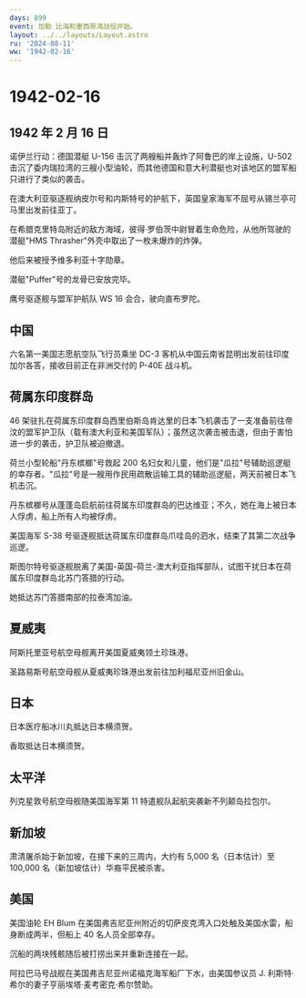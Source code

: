 ```yaml
---
days: 899
event: 加勒 比海和墨西哥湾战役开始。
layout: ../../layouts/Layout.astro
ru: '2024-08-11'
ww: '1942-02-16'
---
```


# 1942-02-16

## 1942 年 2 月 16 日

诺伊兰行动：德国潜艇 U-156 击沉了两艘船并轰炸了阿鲁巴的岸上设施，U-502
击沉了委内瑞拉湾的三艘小型油轮，而其他德国和意大利潜艇也对该地区的盟军船只进行了类似的袭击。

在澳大利亚驱逐舰纳皮尔号和内斯特号的护航下，英国皇家海军不屈号从锡兰亭可马里出发前往亚丁。

在希腊克里特岛附近的敌方海域，彼得·罗伯茨中尉冒着生命危险，从他所驾驶的潜艇"HMS
Thrasher"外壳中取出了一枚未爆炸的炸弹。

他后来被授予维多利亚十字勋章。

潜艇"Puffer"号的龙骨已安放完毕。

鹰号驱逐舰与盟军护航队 WS 16 会合，驶向直布罗陀。

## 中国

六名第一美国志愿航空队飞行员乘坐 DC-3
客机从中国云南省昆明出发前往印度加尔各答，接收目前正在非洲交付的 P-40E
战斗机。

## 荷属东印度群岛

46
架驻扎在荷属东印度群岛西里伯斯岛肯达里的日本飞机袭击了一支准备前往帝汶的盟军护卫队（载有澳大利亚和美国军队）；虽然这次袭击被击退，但由于害怕进一步的袭击，护卫队被迫撤退。

荷兰小型轮船"丹东槟榔"号救起 200
名妇女和儿童，他们是"瓜拉"号辅助巡逻艇的幸存者。"瓜拉"号是一艘用作民用疏散运输工具的辅助巡逻艇，两天前被日本飞机击沉。

丹东槟榔号从蓬蓬岛启航前往荷属东印度群岛的巴达维亚；不久，她在海上被日本人俘虏，船上所有人均被俘虏。

美国海军 S-38
号驱逐舰抵达荷属东印度群岛爪哇岛的泗水，结束了其第二次战争巡逻。

斯图尔特号驱逐舰脱离了美国-英国-荷兰-澳大利亚指挥部队，试图干扰日本在荷属东印度群岛北苏门答腊的行动。

她抵达苏门答腊南部的拉泰湾加油。

## 夏威夷

阿斯托里亚号航空母舰离开美国夏威夷领土珍珠港。

圣路易斯号航空母舰从夏威夷珍珠港出发前往加利福尼亚州旧金山。

## 日本

日本医疗船冰川丸抵达日本横须贺。

香取抵达日本横须贺。

## 太平洋

列克星敦号航空母舰随美国海军第 11 特遣舰队起航突袭新不列颠岛拉包尔。

## 新加坡

肃清屠杀始于新加坡，在接下来的三周内，大约有 5,000 名（日本估计）至
100,000 名（新加坡估计）华裔平民被杀害。

## 美国

美国油轮 EH Blum
在美国弗吉尼亚州附近的切萨皮克湾入口处触及美国水雷，船身断成两半，但船上
40 名人员全部幸存。

沉船的两块残骸随后被打捞出来并重新连接在一起。

阿拉巴马号战舰在美国弗吉尼亚州诺福克海军船厂下水，由美国参议员 J.
利斯特·希尔的妻子亨丽埃塔·麦考密克·希尔赞助。